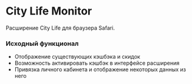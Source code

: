 # City Life Monitor #

Расширение City Life для браузера Safari. 


### Исходный функционал ###

* Отображение существующих кэшбэка и скидок
* Возможность активировать кэшбэк в интерфейсе расширения
* Привязка личного кабинета и отображение некоторых данных из него
